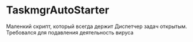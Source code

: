 # TaskmgrAutoStarter

Маленкий скрипт, который всегда держит Диспетчер задач открытым. Требовался для подавления деятельность вируса
